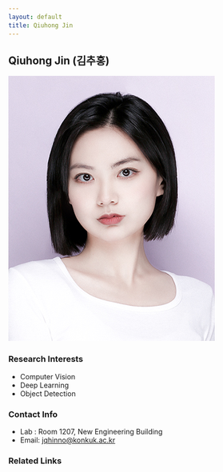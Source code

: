 ```yaml
---
layout: default
title: Qiuhong Jin
---
```


## Qiuhong Jin (김추홍)
![alt_text](../assets/img/QiuhongJin.JPG)


### Research Interests
* Computer Vision
* Deep Learning
* Object Detection

### Contact Info
* Lab : Room 1207, New Engineering Building
* Email: jqhinno@konkuk.ac.kr


### Related Links
